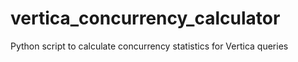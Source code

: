 # vertica_concurrency_calculator
Python script to calculate concurrency statistics for Vertica queries
